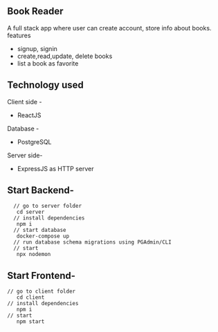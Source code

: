 ## Book Reader

A full stack app where user can create account, store info about books.
features

- signup, signin
- create,read,update, delete books
- list a book as favorite

## Technology used

Client side -

- ReactJS

Database -

- PostgreSQL

Server side-

- ExpressJS as HTTP server

## Start Backend-

```
  // go to server folder
   cd server
  // install dependencies
   npm i
  // start database
   docker-compose up
  // run database schema migrations using PGAdmin/CLI
  // start
   npx nodemon
```

## Start Frontend-

```
// go to client folder
   cd client
// install dependencies
   npm i
// start
   npm start

```
